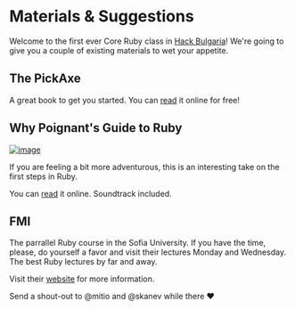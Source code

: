 # Materials & Suggestions

Welcome to the first ever Core Ruby class in [Hack Bulgaria][]! We're going to give you a couple of existing materials to wet your appetite.

## The PickAxe

A great book to get you started. You can [read][PickAxe] it online for free!

## Why Poignant's Guide to Ruby

[![image](http://mislav.uniqpath.com/poignant-guide/images/2007-cover-open.jpg)](http://mislav.uniqpath.com/poignant-guide/images/2007-cover-open.jpg)

If you are feeling a bit more adventurous, this is an interesting take on the first steps in Ruby.

You can [read][why] it online. Soundtrack included.

## FMI

The parrallel Ruby course in the Sofia University. If you have the time, please, do yourself a favor and visit their lectures Monday and Wednesday. The best Ruby lectures by far and away.

Visit their [website][fmi] for more information.

Send a shout-out to @mitio and @skanev while there :heart:

[PickAxe]: http://ruby-doc.com/docs/ProgrammingRuby/
[why]: http://mislav.uniqpath.com/poignant-guide/
[fmi]: http://fmi.ruby.bg/
[Hack Bulgaria]: https://hackbulgaria.com
